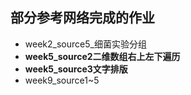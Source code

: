 ## 部分参考网络完成的作业
* week2_source5_细菌实验分组
* **week5_source2二维数组右上左下遍历**
* **week5_source3文字排版**
* week9_source1~5
